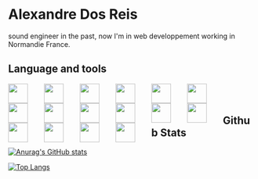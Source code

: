# Alexandre Dos Reis

sound engineer in the past, now I'm in web developpement working in Normandie France.

## Language and tools
<img align="left" width="40px" style="padding-right:30px;" src="https://cdn.jsdelivr.net/gh/devicons/devicon/icons/vscode/vscode-original.svg" />
<img align="left" width="40px" style="padding-right:30px;" src="https://cdn.jsdelivr.net/gh/devicons/devicon/icons/html5/html5-plain-wordmark.svg" />
<img align="left" width="40px" style="padding-right:30px;" src="https://cdn.jsdelivr.net/gh/devicons/devicon/icons/css3/css3-original-wordmark.svg" />
<img align="left" width="40px" style="padding-right:30px;" src="https://cdn.jsdelivr.net/gh/devicons/devicon/icons/sass/sass-original.svg" />
<img align="left" width="40px" style="padding-right:30px;" src="https://cdn.jsdelivr.net/gh/devicons/devicon/icons/markdown/markdown-original.svg" />
<img align="left" width="40px" style="padding-right:30px;" src="https://cdn.jsdelivr.net/gh/devicons/devicon/icons/php/php-original.svg" />
<img align="left" width="40px" style="padding-right:30px;"  src="https://cdn.jsdelivr.net/gh/devicons/devicon/icons/symfony/symfony-original-wordmark.svg" />
<img align="left" width="40px" style="padding-right:30px;" src="https://cdn.jsdelivr.net/gh/devicons/devicon/icons/nodejs/nodejs-original.svg" />
<img align="left" width="40px" style="padding-right:30px;" src="https://cdn.jsdelivr.net/gh/devicons/devicon/icons/mysql/mysql-original-wordmark.svg" />
<img align="left" width="40px" style="padding-right:30px;" src="https://cdn.jsdelivr.net/gh/devicons/devicon/icons/javascript/javascript-original.svg" />
<img align="left" width="40px" style="padding-right:30px;" src="https://cdn.jsdelivr.net/gh/devicons/devicon/icons/react/react-original-wordmark.svg" /> 
<img align="left" width="40px" style="padding-right:30px;" src="https://cdn.jsdelivr.net/gh/devicons/devicon/icons/nextjs/nextjs-original-wordmark.svg" />
<img align="left" width="40px" style="padding-right:30px;" src="https://cdn.jsdelivr.net/gh/devicons/devicon/icons/git/git-original.svg" />
<img align="left" width="40px" style="padding-right:30px;" src="https://cdn.jsdelivr.net/gh/devicons/devicon/icons/ansible/ansible-original.svg" />
<img align="left" width="40px" style="padding-right:30px;" src="https://cdn.jsdelivr.net/gh/devicons/devicon/icons/docker/docker-plain.svg" />
<img align="left" width="40px" style="padding-right:30px;" src="https://cdn.jsdelivr.net/gh/devicons/devicon/icons/vagrant/vagrant-original.svg" />

<br/>
<br/>

## Github Stats

[![Anurag's GitHub stats](https://github-readme-stats.vercel.app/api?username=alexandre-dos-reis&theme=dracula)](https://github.com/anuraghazra/github-readme-stats)


[![Top Langs](https://github-readme-stats.vercel.app/api/top-langs/?username=alexandre-dos-reis&theme=dracula)](https://github.com/anuraghazra/github-readme-stats)
